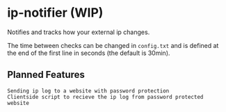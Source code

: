 # ip-notifier (WIP)
Notifies and tracks how your external ip changes. 

The time between checks can be changed in `config.txt` and is defined at the end of the first line in seconds (the default is 30min).

## Planned Features
```
Sending ip log to a website with password protection
Clientside script to recieve the ip log from password protected website
```
